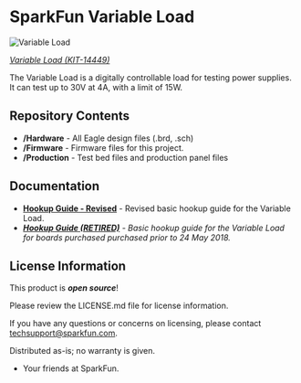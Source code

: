 SparkFun Variable Load
==========================================

![Variable Load](https://cdn.sparkfun.com/assets/parts/1/2/4/7/9/14449-SparkFun_Variable_Load_Kit-01.jpg)

[*Variable Load (KIT-14449)*](https://www.sparkfun.com/products/14449)

The Variable Load is a digitally controllable load for testing power supplies.
It can test up to 30V at 4A, with a limit of 15W.

Repository Contents
-------------------
* **/Hardware** - All Eagle design files (.brd, .sch)
* **/Firmware** - Firmware files for this project.
* **/Production** - Test bed files and production panel files


Documentation
--------------

* **[Hookup Guide - Revised](https://learn.sparkfun.com/tutorials/variable-load-hookup-guide---revised)** - Revised basic hookup guide for the Variable Load.
* ***[Hookup Guide (RETIRED)](https://learn.sparkfun.com/tutorials/variable-load-hookup-guide)** - Basic hookup guide for the Variable Load for boards purchased purchased prior to 24 May 2018.*

License Information
-------------------

This product is _**open source**_! 

Please review the LICENSE.md file for license information. 

If you have any questions or concerns on licensing, please contact techsupport@sparkfun.com.

Distributed as-is; no warranty is given.

- Your friends at SparkFun.
